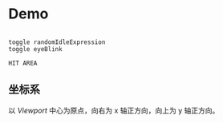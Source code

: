 # Demo

```TODOs

toggle randomIdleExpression
toggle eyeBlink

HIT AREA
```

## 坐标系

以 _Viewport_ 中心为原点，向右为 x 轴正方向，向上为 y 轴正方向。

